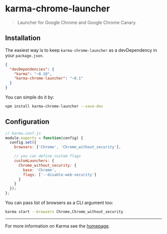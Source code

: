 # karma-chrome-launcher

> Launcher for Google Chrome and Google Chrome Canary.

## Installation

The easiest way is to keep `karma-chrome-launcher` as a devDependency in your `package.json`.
```json
{
  "devDependencies": {
    "karma": "~0.10",
    "karma-chrome-launcher": "~0.1"
  }
}
```

You can simple do it by:
```bash
npm install karma-chrome-launcher --save-dev
```

## Configuration
```js
// karma.conf.js
module.exports = function(config) {
  config.set({
    browsers: ['Chrome', 'Chrome_without_security'],

    // you can define custom flags
    customLaunchers: {
      Chrome_without_security: {
        base: 'Chrome',
        flags: ['--disable-web-security']
      }
    }
  });
};
```

You can pass list of browsers as a CLI argument too:
```bash
karma start --browsers Chrome,Chrome_without_security
```

----

For more information on Karma see the [homepage].


[homepage]: http://karma-runner.github.com
